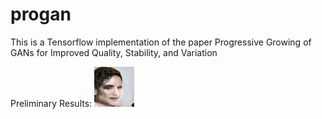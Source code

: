 # progan
This is a Tensorflow implementation of the paper Progressive Growing of GANs for Improved Quality, Stability, and Variation

Preliminary Results:
![alt text](https://raw.githubusercontent.com/iAhmedMaher/progan/master/results/individualImage.png)
